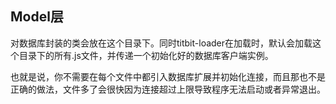 ## Model层

对数据库封装的类会放在这个目录下。同时titbit-loader在加载时，默认会加载这个目录下的所有.js文件，并传递一个初始化好的数据库客户端实例。

也就是说，你不需要在每个文件中都引入数据库扩展并初始化连接，而且那也不是正确的做法，文件多了会很快因为连接超过上限导致程序无法启动或者异常退出。
